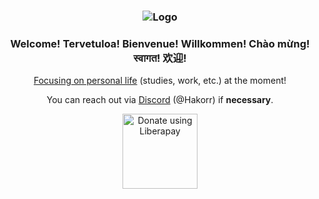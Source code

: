 
<h3 align="center"><img alt="Logo" src="https://github.com/user-attachments/assets/a14bf791-9852-4fd6-af11-2a3cdf7cb687"></h3>

<h3 align="center">Welcome! Tervetuloa! Bienvenue! Willkommen! Chào mừng! स्वागत! 欢迎!</h3>

<p align="center"><a href="https://www.youtube.com/watch?v=TXYMMsoTMLQ">Focusing on personal life</a> (studies, work, etc.) at the moment!</p>

<p align="center">You can reach out via <a href="https://discord.com/users/849388304860446801">Discord</a> (@Hakorr) if <b>necessary</b>.</p>
<p align="center"><a href="https://liberapay.com/Haka/donate"><img alt="Donate using Liberapay" src="https://liberapay.com/assets/widgets/donate.svg" width="120"></a></p>
